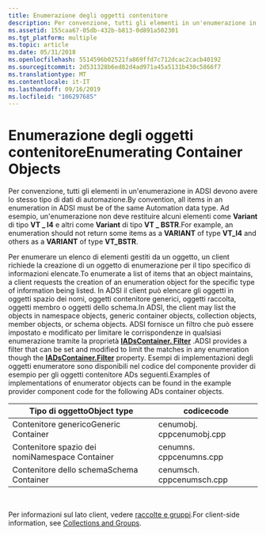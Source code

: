 ```yaml
---
title: Enumerazione degli oggetti contenitore
description: Per convenzione, tutti gli elementi in un'enumerazione in ADSI devono avere lo stesso tipo di dati di automazione. Ad esempio, un'enumerazione non deve restituire alcuni elementi come VARIANT di tipo VT \_ I4 e altri come Variant di tipo VT \_ BSTR.
ms.assetid: 155caa67-05db-432b-b813-0d891a502301
ms.tgt_platform: multiple
ms.topic: article
ms.date: 05/31/2018
ms.openlocfilehash: 5514596b02521fa869ffd7c712dcac2cacb40192
ms.sourcegitcommit: 2d531328b6ed82d4ad971a45a5131b430c5866f7
ms.translationtype: MT
ms.contentlocale: it-IT
ms.lasthandoff: 09/16/2019
ms.locfileid: "106297685"
---
```

# <a name="enumerating-container-objects"></a><span data-ttu-id="4b1de-104">Enumerazione degli oggetti contenitore</span><span class="sxs-lookup"><span data-stu-id="4b1de-104">Enumerating Container Objects</span></span>

<span data-ttu-id="4b1de-105">Per convenzione, tutti gli elementi in un'enumerazione in ADSI devono avere lo stesso tipo di dati di automazione.</span><span class="sxs-lookup"><span data-stu-id="4b1de-105">By convention, all items in an enumeration in ADSI must be of the same Automation data type.</span></span> <span data-ttu-id="4b1de-106">Ad esempio, un'enumerazione non deve restituire alcuni elementi come **Variant** di tipo **VT \_ I4** e altri come **Variant** di tipo **VT \_ BSTR**.</span><span class="sxs-lookup"><span data-stu-id="4b1de-106">For example, an enumeration should not return some items as a **VARIANT** of type **VT\_I4** and others as a **VARIANT** of type **VT\_BSTR**.</span></span>

<span data-ttu-id="4b1de-107">Per enumerare un elenco di elementi gestiti da un oggetto, un client richiede la creazione di un oggetto di enumerazione per il tipo specifico di informazioni elencate.</span><span class="sxs-lookup"><span data-stu-id="4b1de-107">To enumerate a list of items that an object maintains, a client requests the creation of an enumeration object for the specific type of information being listed.</span></span> <span data-ttu-id="4b1de-108">In ADSI il client può elencare gli oggetti in oggetti spazio dei nomi, oggetti contenitore generici, oggetti raccolta, oggetti membro o oggetti dello schema.</span><span class="sxs-lookup"><span data-stu-id="4b1de-108">In ADSI, the client may list the objects in namespace objects, generic container objects, collection objects, member objects, or schema objects.</span></span> <span data-ttu-id="4b1de-109">ADSI fornisce un filtro che può essere impostato e modificato per limitare le corrispondenze in qualsiasi enumerazione tramite la proprietà [**IADsContainer. Filter**](iadscontainer-property-methods.md) .</span><span class="sxs-lookup"><span data-stu-id="4b1de-109">ADSI provides a filter that can be set and modified to limit the matches in any enumeration though the [**IADsContainer.Filter**](iadscontainer-property-methods.md) property.</span></span> <span data-ttu-id="4b1de-110">Esempi di implementazioni degli oggetti enumeratore sono disponibili nel codice del componente provider di esempio per gli oggetti contenitore ADs seguenti.</span><span class="sxs-lookup"><span data-stu-id="4b1de-110">Examples of implementations of enumerator objects can be found in the example provider component code for the following ADs container objects.</span></span>



| <span data-ttu-id="4b1de-111">Tipo di oggetto</span><span class="sxs-lookup"><span data-stu-id="4b1de-111">Object type</span></span>         | <span data-ttu-id="4b1de-112">codice</span><span class="sxs-lookup"><span data-stu-id="4b1de-112">code</span></span>         |
|---------------------|--------------|
| <span data-ttu-id="4b1de-113">Contenitore generico</span><span class="sxs-lookup"><span data-stu-id="4b1de-113">Generic Container</span></span>   | <span data-ttu-id="4b1de-114">cenumobj. cpp</span><span class="sxs-lookup"><span data-stu-id="4b1de-114">cenumobj.cpp</span></span> |
| <span data-ttu-id="4b1de-115">Contenitore spazio dei nomi</span><span class="sxs-lookup"><span data-stu-id="4b1de-115">Namespace Container</span></span> | <span data-ttu-id="4b1de-116">cenumns. cpp</span><span class="sxs-lookup"><span data-stu-id="4b1de-116">cenumns.cpp</span></span>  |
| <span data-ttu-id="4b1de-117">Contenitore dello schema</span><span class="sxs-lookup"><span data-stu-id="4b1de-117">Schema Container</span></span>    | <span data-ttu-id="4b1de-118">cenumsch. cpp</span><span class="sxs-lookup"><span data-stu-id="4b1de-118">cenumsch.cpp</span></span> |



 

<span data-ttu-id="4b1de-119">Per informazioni sul lato client, vedere [raccolte e gruppi](collections-and-groups.md).</span><span class="sxs-lookup"><span data-stu-id="4b1de-119">For client-side information, see [Collections and Groups](collections-and-groups.md).</span></span>

 

 




